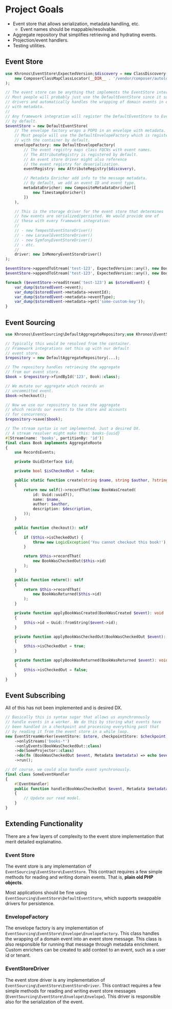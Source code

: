 # Project Goals
- Event store that allows serialization, metadata handling, etc.
  - Event names should be mappable/resolvable.
- Aggregate repository that simplifies retrieving and hydrating events.
- Projection/event handlers.
- Testing utilities.

## Event Store

```php
use Khronos\EventStore\ExpectedVersion;$discovery = new ClassDiscovery(
    new ComposerClassMapClassLocator(__DIR__ . '/vendor/composer/autoload_classmap.php')
);

// The event store can be anything that implements the EventStore interface.
// Most people will probably just use the DefaultEventStore since it supports
// drivers and automatically handles the wrapping of domain events in envelopes
// with metadata.
//
// Any framework integration will register the DefaultEventStore to EventStore
// by default.
$eventStore = new DefaultEventStore(
    // The envelope factory wraps a POPO in an envelope with metadata.
    // Most people will use the DefaultEnvelopeFactory which is registered
    // with the container by default.
    envelopeFactory: new DefaultEnvelopeFactory(
        // The event registry maps class FQCNs with event names.
        // The AttributeRegistry is registered by default.
        // An event store driver might also reference
        // the event registry for deserialization.
        eventRegistry: new AttributeRegistry($discovery),

        // Metadata Enricher add info to the message metadata.
        // By default, we add an event ID and event type.
        metadataEnricher: new CompositeMetadataEnricher([
            new TimestampEnricher()
        ])
    ),

    // This is the storage driver for the event store that determines
    // how events are serialized/persisted. We would provide one of
    // these with every framework integration:
    //
    // - new TempestEventStoreDriver()
    // - new LaravelEventStoreDriver()
    // - new SymfonyEventStoreDriver()
    // - etc.
    //
    driver: new InMemoryEventStoreDriver()
);

$eventStore->appendToStream('test-123', ExpectedVersion::any(), new BookWasCheckedOut('123'));
$eventStore->appendToStream('test-123', ExpectedVersion::any(), new BookWasReturned());

foreach ($eventStore->readStream('test-123') as $storedEvent) {
    var_dump($storedEvent->event);
    var_dump($storedEvent->metadata->eventId);
    var_dump($storedEvent->metadata->eventType);
    var_dump($storedEvent->metadata->get('some-custom-key'));
}
```

## Event Sourcing

```php
use Khronos\EventSourcing\DefaultAggregateRepository;use Khronos\EventSourcing\RecordsEvents;use Ramsey\Uuid\Uuid;use Ramsey\Uuid\UuidInterface;

// Typically this would be resolved from the container.
// Framework integrations set this up with our default
// event store.
$repository = new DefaultAggregateRepository(...);

// The repository handles retrieving the aggregate
// from our event store.
$book = $repository->findById('123', Book::class);

// We mutate our aggregate which records an
// uncommitted event.
$book->checkout();

// Now we use our repository to save the aggregate
// which records our events to the store and accounts
// for concurrency.
$repository->save($book);

// The stream syntax is not implemented. Just a desired DX.
// A stream resolver might make this: books-{uuid}
#[Stream(name: 'books', partitionBy: 'id')]
final class Book implements AggregateRoote
{
    use RecordsEvents;

    private UuidInterface $id;

    private bool $isCheckedOut = false;

    public static function create(string $name, string $author, ?string $description = null): self
    {
        return new self()->recordThat(new BookWasCreated(
            id: Uuid::uuid7(),
            name: $name,
            author: $author,
            description: $description,
        ));
    }

    public function checkout(): self
    {
        if ($this->isCheckedOut) {
            throw new LogicException('You cannot checkout this book!');
        }

        return $this->recordThat(
            new BookWasCheckedOut($this->id)
        );
    }

    public function return(): self
    {
        return $this->recordThat(
            new BookWasReturned($this->id)
        );
    }

    private function applyBookWasCreated(BookWasCreated $event): void
    {
        $this->id = Uuid::fromString($event->id);
    }

    private function applyBookWasCheckedOut(BookWasCheckedOut $event): void
    {
        $this->isCheckedOut = true;
    }

    private function applyBookWasReturned(BookWasReturned $event): void
    {
        $this->isCheckedOut = false;
    }
}
```

## Event Subscribing
All of this has not been implemented and is desired DX.

```php
// Basically this is syntax sugar that allows us asynchronously
// handle events in a worker. We do this by storing what events have
// been handled in a checkpoint and processing everything past that
// by reading it from the event store in a while loop. 
new EventStreamWorker(eventStore: $store, checkpointStore: $checkpoint)
    ->onlyStreams('books-*')
    ->onlyEvents(BookWasCheckedOut::class)
    ->do(SomeProjector::class)
    ->do(fn (BookWasCheckedOut $event, Metadata $metadata) => echo $event->id)
    ->run();

// Of course, we could also handle event synchronously.
final class SomeEventHandler
{
    #[EventHandler]
    public function handle(BookWasCheckedOut $event, Metadata $metadata): void
    {
        // Update our read model.
    }
}
```

## Extending Functionality
There are a few layers of complexity to the event store implementation that merit detailed explainatino.

### Event Store
The event store is any implementation of `EventSourcing\EventStore\EventStore`. This contract requires a few simple methods for reading and writing domain events. That is, __plain old PHP objects__.

Most applications should be fine using `EventSourcing\EventStore\DefaultEventStore`, which supports swappable drivers for persistence.

### EnvelopeFactory
The envelope factory is any implementation of `EventSourcing\EventStore\Envelope\EnvelopeFactory`. This class handles the wrapping of a domain event into an event store message. This class is also responsible for running that message through metadata enrichment. Custom enrichers can be created to add context to an event, such as a user id or tenant.

### EventStoreDriver
The event store driver is any implementation of `EventSourcing\EventStore\EventStoreDriver`. This contract requires a few simple methods for reading and writing event store messages (`EventSourcing\EventStore\Envelope\Envelope`). This driver is responsible also for the serialization of the event.

